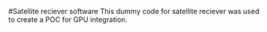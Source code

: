 #Satellite reciever software 
This dummy code for satellite reciever was used to create a POC for GPU integration. 
